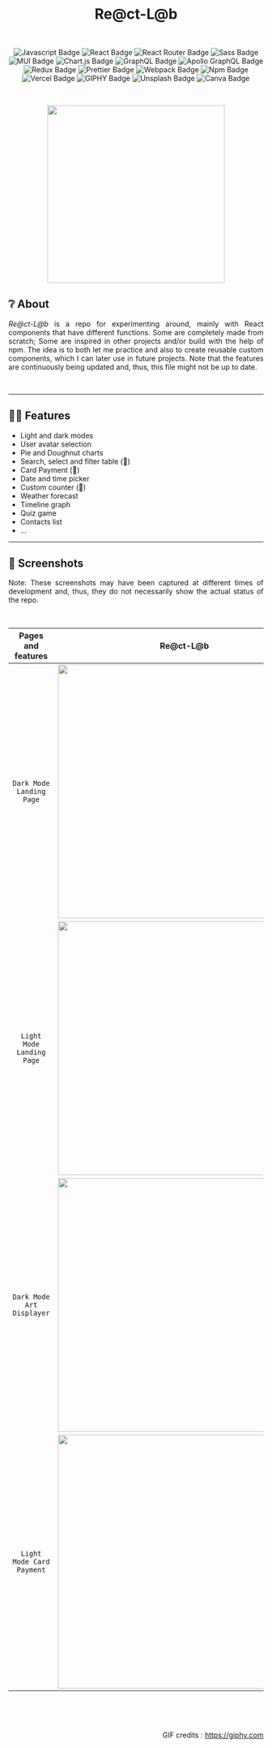 <h1 align="center">Re@ct-L@b</h1><br/>

<div align="center">
  
![Javascript Badge](https://img.shields.io/badge/Javascript-F7DF1E?style=for-the-badge&logo=javascript&logoColor=white)
![React Badge](https://img.shields.io/badge/React-61DAFB?style=for-the-badge&logo=react&logoColor=white)
![React Router Badge](https://img.shields.io/badge/React_Router-CA4245?style=for-the-badge&logo=react-router&logoColor=white)
![Sass Badge](https://img.shields.io/badge/Sass-CC6699?style=for-the-badge&logo=sass&logoColor=white)
![MUI Badge](https://img.shields.io/badge/MUI-007FFF?style=for-the-badge&logo=mui&logoColor=white)
![Chart.js Badge](https://img.shields.io/badge/Chart.js-FF6384?style=for-the-badge&logo=Chart.js&logoColor=white)
![GraphQL Badge](https://img.shields.io/badge/graphql-E10098?style=for-the-badge&logo=graphql&logoColor=white)
![Apollo GraphQL Badge](https://img.shields.io/badge/apollographql-311C87?style=for-the-badge&logo=apollo-graphql&logoColor=white)
![Redux Badge](https://img.shields.io/badge/redux-764ABC?style=for-the-badge&logo=redux&logoColor=white)
![Prettier Badge](https://img.shields.io/badge/prettier-1A2C34?style=for-the-badge&logo=prettier&logoColor=F7BA3E)
![Webpack Badge](https://img.shields.io/badge/webpack-8DD6F9?style=for-the-badge&logo=webpack&logoColor=white)
![Npm Badge](https://img.shields.io/badge/npm-CB3837?style=for-the-badge&logo=npm&logoColor=white)
![Vercel Badge](https://img.shields.io/badge/Vercel-000000?style=for-the-badge&logo=vercel&logoColor=white)
![GIPHY Badge](https://img.shields.io/badge/giphy-FF6666?style=for-the-badge&logo=giphy&logoColor=white)
![Unsplash Badge](https://img.shields.io/badge/Unsplash-000000?style=for-the-badge&logo=unsplash&logoColor=white)
![Canva Badge](https://img.shields.io/badge/Canva-00C4CC?style=for-the-badge&logo=canva&logoColor=white)
  
</div>

<br/><p align="center"> <img align="center" src="https://media.giphy.com/media/6SPT4vjEWBPjECMXwr/giphy.gif" width="350" height="auto"/></p>

## ❔ About

<p align="justify"><i>Re@ct-L@b</i>  is a repo for experimenting around, mainly with React components that have different functions. Some are completely made from scratch; Some are inspired in other projects and/or build with the help of npm. The idea is to both let me practice and also to create reusable custom components, which I can later use in future projects. Note that the features are continuously being updated and, thus, this file might not be up to date.</p><br/>

---

## 🧪🧠 Features

- Light and dark modes
- User avatar selection
- Pie and Doughnut charts
- Search, select and filter table (🚧)
- Card Payment (🚧)
- Date and time picker
- Custom counter (🚧)
- Weather forecast
- Timeline graph
- Quiz game
- Contacts list
- ...
  <br/>

---

## 📸 Screenshots
<p align="justify">Note: These screenshots may have been captured at different times of development and, thus, they do not necessarily show the actual status of the repo.</p>

<br/><div align="center">

|    Pages and features     |                                                                   Re@ct-L@b                                                                    |
| :-----------------------: | :--------------------------------------------------------------------------------------------------------------------------------------------: |
| `Dark Mode Landing Page` | <img src="https://user-images.githubusercontent.com/94974740/179353689-74d67b29-c474-4a37-a64d-ebbb11b4f2e1.png" width="500" height="auto" /> |
| `Light Mode Landing Page` | <img src="https://user-images.githubusercontent.com/94974740/179353687-094deb2a-36c8-4784-8f7f-3a5e41dc60aa.png" width="500" height="auto" /> |
| `Dark Mode Art Displayer` | <img src="https://user-images.githubusercontent.com/94974740/179353686-d5ed48e8-511c-4005-bc12-a3c2ea326a9f.png" width="500" height="auto"> |
| `Light Mode Card Payment` | <img src="https://user-images.githubusercontent.com/94974740/179353683-ebf9a2d9-4d40-4758-b11a-871bcea236a1.png" width="500" height="auto"> |

</div><br/>

<br/><p align="right">GIF credits : https://giphy.com</p>
